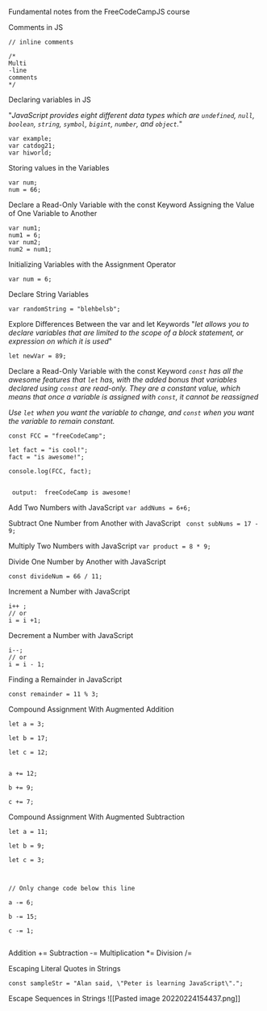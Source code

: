 Fundamental notes from the FreeCodeCampJS course

Comments in JS

```
// inline comments

/*
Multi
-line
comments
*/
```

Declaring variables in JS

"_JavaScript provides eight different data types which are `undefined`, `null`, `boolean`, `string`, `symbol`, `bigint`, `number`, and `object`._"


```
var example;
var catdog21;
var hiworld;
```

Storing values in the Variables 

```
var num;
num = 66;

```

Declare a Read-Only Variable with the const Keyword
Assigning the Value of One Variable to Another

```
var num1;
num1 = 6;
var num2;
num2 = num1;

```

Initializing Variables with the Assignment Operator
```
var num = 6;
```

Declare String Variables
```
var randomString = "blehbelsb";
```

Explore Differences Between the var and let Keywords
"_let allows you to declare variables that are limited to the scope of a block statement, or expression on which it is used_"

```
let newVar = 89;
```

Declare a Read-Only Variable with the const Keyword
_`const` has all the awesome features that `let` has, with the added bonus that variables declared using `const` are read-only. They are a constant value, which means that once a variable is assigned with `const`, it cannot be reassigned_

_Use `let` when you want the variable to change, and `const` when you want the variable to remain constant._

```
const FCC = "freeCodeCamp"; 

let fact = "is cool!"; 
fact = "is awesome!";

console.log(FCC, fact); 


```

``` output:  freeCodeCamp is awesome!```

Add Two Numbers with JavaScript
``` var addNums = 6+6; ```

Subtract One Number from Another with JavaScript
``` const subNums = 17 - 9;```

Multiply Two Numbers with JavaScript
``` var product = 8 * 9; ```

Divide One Number by Another with JavaScript

``` const divideNum = 66 / 11;  ```

Increment a Number with JavaScript
``` 
i++ ;
// or 
i = i +1;
```

Decrement a Number with JavaScript
```
i--;
// or 
i = i - 1;
```

Finding a Remainder in JavaScript
```
const remainder = 11 % 3;
```

Compound Assignment With Augmented Addition
```
let a = 3;

let b = 17;

let c = 12;

  
a += 12;

b += 9;

c += 7;
```

Compound Assignment With Augmented Subtraction
```
let a = 11;

let b = 9;

let c = 3;

  

// Only change code below this line

a -= 6;

b -= 15;

c -= 1;


```
Addition +=
Subtraction -=
Multiplication *=
Division /=

Escaping Literal Quotes in Strings
```
const sampleStr = "Alan said, \"Peter is learning JavaScript\".";
```

Escape Sequences in Strings
![[Pasted image 20220224154437.png]]
